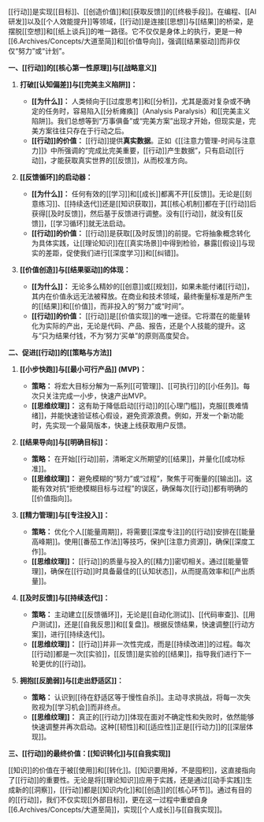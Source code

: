 [[行动]]是实现[[目标]]、[[创造价值]]和[[获取反馈]]的[[终极手段]]。在编程、[[AI研发]]以及[[个人效能提升]]等领域，[[行动]]是连接[[思想]]与[[结果]]的桥梁，是摆脱[[空想]]和[[纸上谈兵]]的唯一路径。它不仅仅是身体上的执行，更是一种[[6.Archives/Concepts/大道至简]]和[[价值导向]]，强调[[结果驱动]]而非仅仅“努力”或“计划”。

**一、[[行动]]的[[核心第一性原理]]与[[战略意义]]**

1.  **打破[[认知偏差]]与[[完美主义陷阱]]：**
    *   **[[为什么]]：** 人类倾向于[[过度思考]]和[[分析]]，尤其是面对复杂或不确定的任务时，容易陷入[[分析瘫痪]]（Analysis Paralysis）和[[完美主义陷阱]]。我们总想等到“万事俱备”或“完美方案”出现才开始，但现实是，完美方案往往只存在于行动之后。
    *   **[[行动]]的价值：** [[行动]]提供**真实数据**。正如《[[注意力管理-时间与注意力]]》中所强调的“完成比完美重要，[[行动]]产生数据”，只有启动[[行动]]，才能获取真实世界的[[反馈]]，从而校准方向。

2.  **[[反馈循环]]的启动器：**
    *   **[[为什么]]：** 任何有效的[[学习]]和[[成长]]都离不开[[反馈]]。无论是[[刻意练习]]、[[持续迭代]]还是[[知识获取]]，其[[核心机制]]都在于[[行动]]后获得[[及时反馈]]，然后基于反馈进行调整。没有[[行动]]，就没有[[反馈]]，[[学习循环]]就无法启动。
    *   **[[行动]]的价值：** [[行动]]是获取[[及时反馈]]的前提。它将抽象概念转化为具体实践，让[[理论知识]]在[[真实场景]]中得到检验，暴露[[假设]]与现实的差距，促使我们进行[[深度学习]]和[[纠错]]。

3.  **[[价值创造]]与[[结果驱动]]的体现：**
    *   **[[为什么]]：** 无论多么精妙的[[创意]]或[[规划]]，如果未能付诸[[行动]]，其内在价值永远无法被释放。在商业和技术领域，最终衡量标准是所产生的[[结果]]和[[价值]]，而非投入的“努力”或“时间”。
    *   **[[行动]]的价值：** [[行动]]是[[价值实现]]的唯一途径。它将潜在的能量转化为实际的产出，无论是代码、产品、报告，还是个人技能的提升。这与“只为结果付钱，不为‘努力’买单”的原则高度契合。

**二、促进[[行动]]的[[策略与方法]]**

1.  **[[小步快跑]]与[[最小可行产品]] (MVP)：**
    *   **策略：** 将宏大目标分解为一系列[[可管理]]、[[可执行]]的[[小任务]]。每次只关注完成一小步，快速产出MVP。
    *   **[[思维纹理]]：** 这有助于降低启动[[行动]]的[[心理门槛]]，克服[[畏难情绪]]，并能快速验证核心假设，避免资源浪费。例如，开发一个新功能时，先实现一个最简版本，快速上线获取用户反馈。

2.  **[[结果导向]]与[[明确目标]]：**
    *   **策略：** 在开始[[行动]]前，清晰定义所期望的[[结果]]，并量化[[成功标准]]。
    *   **[[思维纹理]]：** 避免模糊的“努力”或“过程”，聚焦于可衡量的[[输出]]。这能有效对抗“拒绝模糊目标与过程”的误区，确保每次[[行动]]都有明确的[[价值指向]]。

3.  **[[精力管理]]与[[专注投入]]：**
    *   **策略：** 优化个人[[能量周期]]，将需要[[深度专注]]的[[行动]]安排在[[能量高峰期]]。使用[[番茄工作法]]等技巧，保护[[注意力资源]]，确保[[深度工作]]。
    *   **[[思维纹理]]：** [[行动]]的质量与投入的[[精力]]密切相关。通过[[能量管理]]，确保在[[行动]]时具备最佳的[[认知状态]]，从而提高效率和[[产出质量]]。

4.  **[[及时反馈]]与[[持续迭代]]：**
    *   **策略：** 主动建立[[反馈循环]]，无论是[[自动化测试]]、[[代码审查]]、[[用户测试]]，还是[[自我反思]]和[[复盘]]。根据反馈结果，快速调整[[行动方案]]，进行[[持续迭代]]。
    *   **[[思维纹理]]：** [[行动]]并非一次性完成，而是[[持续改进]]的过程。每次[[行动]]都是一次[[实验]]，[[反馈]]是实验的[[结果]]，指导我们进行下一轮更优的[[行动]]。

5.  **拥抱[[反脆弱]]与[[走出舒适区]]：**
    *   **策略：** 认识到[[待在舒适区等于慢性自杀]]。主动寻求挑战，将每一次失败视为[[学习机会]]而非终点。
    *   **[[思维纹理]]：** 真正的[[行动力]]体现在面对不确定性和失败时，依然能够快速调整并再次启动。这种[[韧性]]和[[适应性]]正是[[行动力]]的[[深层体现]]。

**三、[[行动]]的最终价值：[[知识转化]]与[[自我实现]]**

[[知识]]的价值在于被[[使用]]和[[转化]]。[[知识要用掉，不是囤积]]，这直接指向了[[行动]]的重要性。无论是将[[理论知识]]应用于实践，还是通过[[动手实践]]生成新的[[洞察]]，[[行动]]都是[[知识内化]]和[[创造]]的[[核心环节]]。通过有目的的[[行动]]，我们不仅实现[[外部目标]]，更在这一过程中重塑自身[[6.Archives/Concepts/大道至简]]，实现[[个人成长]]与[[自我实现]]。